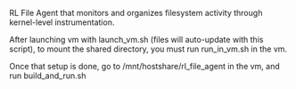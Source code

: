 RL File Agent that monitors and organizes filesystem activity through kernel-level instrumentation.

After launching vm with launch_vm.sh (files will auto-update with this script), to mount the shared directory, you must run run_in_vm.sh in the vm. 

Once that setup is done, go to /mnt/hostshare/rl_file_agent in the vm, and run build_and_run.sh